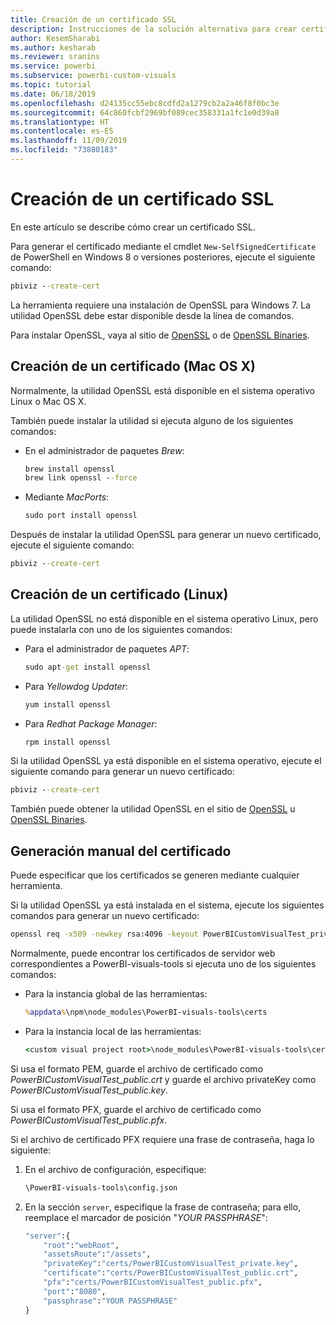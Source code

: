 ```yaml
---
title: Creación de un certificado SSL
description: Instrucciones de la solución alternativa para crear certificados manualmente en el servidor para desarrolladores
author: KesemSharabi
ms.author: kesharab
ms.reviewer: sranins
ms.service: powerbi
ms.subservice: powerbi-custom-visuals
ms.topic: tutorial
ms.date: 06/18/2019
ms.openlocfilehash: d24135cc55ebc8cdfd2a1279cb2a2a46f8f0bc3e
ms.sourcegitcommit: 64c860fcbf2969bf089cec358331a1fc1e0d39a8
ms.translationtype: HT
ms.contentlocale: es-ES
ms.lasthandoff: 11/09/2019
ms.locfileid: "73880183"
---
```

# <a name="create-an-ssl-certificate"></a>Creación de un certificado SSL

En este artículo se describe cómo crear un certificado SSL.

Para generar el certificado mediante el cmdlet `New-SelfSignedCertificate` de PowerShell en Windows 8 o versiones posteriores, ejecute el siguiente comando:

```cmd
pbiviz --create-cert
```

La herramienta requiere una instalación de OpenSSL para Windows 7. La utilidad OpenSSL debe estar disponible desde la línea de comandos.

Para instalar OpenSSL, vaya al sitio de [OpenSSL](https://www.openssl.org) o de [OpenSSL Binaries](https://wiki.openssl.org/index.php/Binaries).



## <a name="create-a-certificate-mac-os-x"></a>Creación de un certificado (Mac OS X)

Normalmente, la utilidad OpenSSL está disponible en el sistema operativo Linux o Mac OS X.

También puede instalar la utilidad si ejecuta alguno de los siguientes comandos:
* En el administrador de paquetes *Brew*:

    ```cmd
    brew install openssl
    brew link openssl --force
    ```

* Mediante *MacPorts*:

    ```cmd
    sudo port install openssl
    ```

Después de instalar la utilidad OpenSSL para generar un nuevo certificado, ejecute el siguiente comando:

```cmd
pbiviz --create-cert
```

## <a name="create-a-certificate-linux"></a>Creación de un certificado (Linux)

La utilidad OpenSSL no está disponible en el sistema operativo Linux, pero puede instalarla con uno de los siguientes comandos:

* Para el administrador de paquetes *APT*:

    ```cmd
    sudo apt-get install openssl
    ```

* Para *Yellowdog Updater*:

    ```cmd
    yum install openssl
    ```

* Para *Redhat Package Manager*:

    ```cmd
    rpm install openssl
    ```

Si la utilidad OpenSSL ya está disponible en el sistema operativo, ejecute el siguiente comando para generar un nuevo certificado:

```cmd
pbiviz --create-cert
```

También puede obtener la utilidad OpenSSL en el sitio de [OpenSSL](https://www.openssl.org) u [OpenSSL Binaries](https://wiki.openssl.org/index.php/Binaries).

## <a name="generate-the-certificate-manually"></a>Generación manual del certificado

Puede especificar que los certificados se generen mediante cualquier herramienta.

Si la utilidad OpenSSL ya está instalada en el sistema, ejecute los siguientes comandos para generar un nuevo certificado:

```cmd
openssl req -x509 -newkey rsa:4096 -keyout PowerBICustomVisualTest_private.key -out PowerBICustomVisualTest_public.crt -days 365
```

Normalmente, puede encontrar los certificados de servidor web correspondientes a PowerBI-visuals-tools si ejecuta uno de los siguientes comandos:

* Para la instancia global de las herramientas:

    ```cmd
    %appdata%\npm\node_modules\PowerBI-visuals-tools\certs
    ```

* Para la instancia local de las herramientas:

    ```cmd
    <custom visual project root>\node_modules\PowerBI-visuals-tools\certs
    ```

Si usa el formato PEM, guarde el archivo de certificado como *PowerBICustomVisualTest_public.crt* y guarde el archivo privateKey como *PowerBICustomVisualTest_public.key*.

Si usa el formato PFX, guarde el archivo de certificado como *PowerBICustomVisualTest_public.pfx*.

Si el archivo de certificado PFX requiere una frase de contraseña, haga lo siguiente:
1. En el archivo de configuración, especifique:

    ```cmd
    \PowerBI-visuals-tools\config.json
    ```

1. En la sección `server`, especifique la frase de contraseña; para ello, reemplace el marcador de posición "*YOUR PASSPHRASE*":

    ```cmd
    "server":{
        "root":"webRoot",
        "assetsRoute":"/assets",
        "privateKey":"certs/PowerBICustomVisualTest_private.key",
        "certificate":"certs/PowerBICustomVisualTest_public.crt",
        "pfx":"certs/PowerBICustomVisualTest_public.pfx",
        "port":"8080",
        "passphrase":"YOUR PASSPHRASE"
    }
    ```
